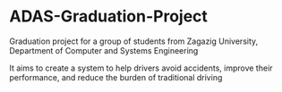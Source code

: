 # ADAS-Graduation-Project
Graduation project for a group of students from Zagazig University, Department of Computer and Systems Engineering

It aims to create a system to help drivers avoid accidents, improve their performance, and reduce the burden of traditional driving
